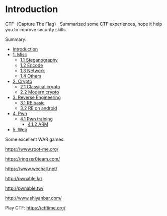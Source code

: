 # Introduction

CTF（Capture The Flag）
Summarized some CTF experiences, hope it help you to improve security skills.

Summary:

* [Introduction](README.md)
* [1. Misc](doc/1_topics.md)
    * [1.1 Steganography](doc/1.1_steganography.md)
    * [1.2 Encode](doc/1.2_encode.md)
    * [1.3 Network](doc/1.3_network.md)
    * [1.4 Others](doc/1.4_others.md)
* [2. Crypto](doc/2_topics.md)
    * [2.1 Classical crypto](doc/2.1_classical_cryptography.md)
    * [2.2 Modern crypto](doc/2.2_modern_cryptography.md)
* [3. Reverse Engineering](doc/3_topics.md)
    * [3.1 RE basic](doc/3.1_re_basic.md)
    * [3.2 RE on android](doc/3.2_android_re.md)
* [4. Pwn](doc/4_topics.md)
   * [4.1 Pwn training](doc/4_pwn.md)
      * [4.1.2 ARM](doc/4.1.2_arm_exp.md)
* [5. Web](doc/5_topics.md)

Some excellent WAR games:

https://www.root-me.org/

https://ringzer0team.com/

https://www.wechall.net/

http://pwnable.kr/

http://pwnable.tw/

http://www.shiyanbar.com/

Play CTF:
https://ctftime.org/
